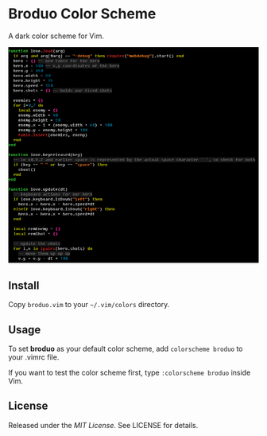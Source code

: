 # Broduo Color Scheme

A dark color scheme for Vim.

![Broduo Color Scheme Screenshot](screenshot.png "Screenshot")

## Install

Copy `broduo.vim` to your `~/.vim/colors` directory.

## Usage

To set **broduo** as your default color scheme, add `colorscheme broduo` to
your .vimrc file.

If you want to test the color scheme first, type `:colorscheme broduo` inside
Vim.

## License

Released under the *MIT License*. See LICENSE for details.

